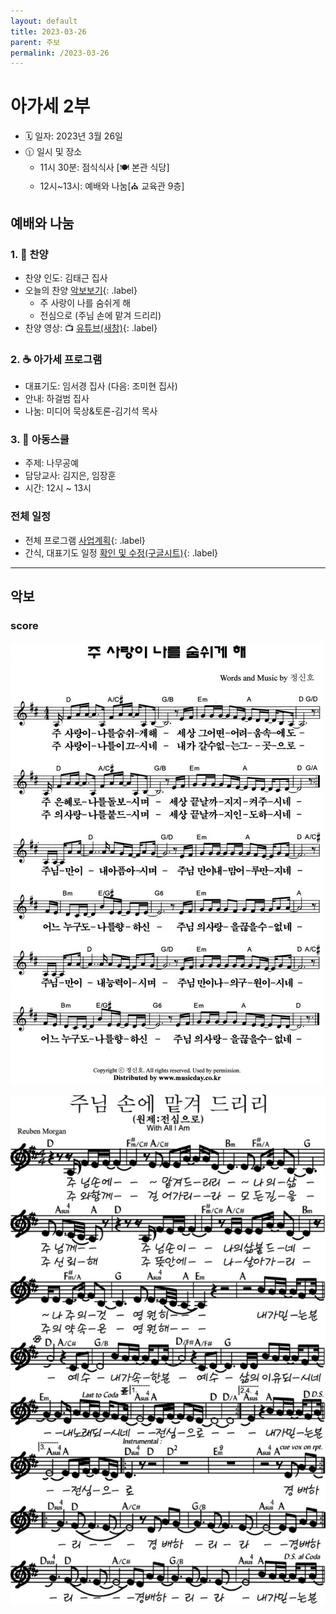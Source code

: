 ```yaml
---
layout: default
title: 2023-03-26
parent: 주보
permalink: /2023-03-26
---
```


# 아가세 2부
- 🗓️ 일자: 2023년 3월 26일
- 🕦 일시 및 장소
  -  11시 30분: 점식식사 [🍽️ 본관 식당]
  -  12시~13시: 예배와 나눔[⛪ 교육관 9층]

## 예배와 나눔

### 1. 🎵 찬양
- 찬양 인도: 김태근 집사
- 오늘의 찬양 [악보보기](#score){: .label}
  - 주 사랑이 나를 숨쉬게 해
  - 전심으로 (주님 손에 맡겨 드리리)
- 찬양 영상: 📺 [유튜브(새창)](https://www.youtube.com/watch?v=qHQHBXvSs3o){: .label}

### 2. ☕ 아가세 프로그램
- 대표기도: 임서경 집사 (다음: 조미현 집사)
- 안내: 하걸범 집사
- 나눔: 미디어 묵상&토론-김기석 목사

### 3. 🏫 아동스쿨
- 주제: 나무공예
- 담당교사: 김지은, 임장훈
- 시간: 12시 ~ 13시

### 전체 일정
- 전체 프로그램 [사업계획](schedule){: .label}
- 간식, 대표기도 일정 [확인 및 수정(구글시트)](https://docs.google.com/spreadsheets/d/1lbI19_aBxfNdhaPLaUOwoYV0HYdjHeSiXNjnpaHt0dw/edit?usp=sharing){: .label}

---

## 악보

### score
![](attachments/2023-03-26_1.jpeg)

![](attachments/2023-03-26_2.png)
